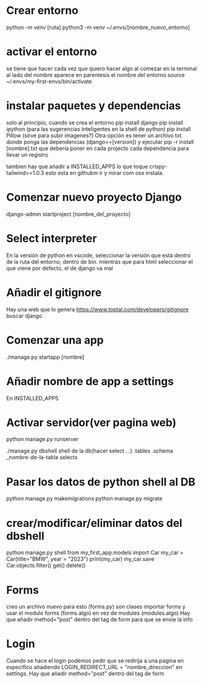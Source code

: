 # Crear entorno
python -m venv [ruta]
python3 -m venv ~/.envs/[nombre_nuevo_entorno]
# activar el entorno
se tiene que hacer cada vez que quiero hacer algo al comezar
en la terminal al lado del nombre aparece en parentesis el nombre del entorno
source  ~/.envs/my-first-envs/bin/activate
# instalar paquetes y dependencias
solo al principio, cuando se crea el entorno
pip install django
pip install ipython (para las sugerencias inteligentes en la shell de python)
pip install Pillow (sirve para subir imagenes?)
Otra opción es tener un archivo txt donde ponga las dependencias (django==[version]) y ejecutar 
pip -r install [nombre].txt
que debería poner en cada projecto cada dependencia para llevar un registro

tambien hay que añadir a INSTALLED_APPS lo que toque
crispy-tailwind==1.0.3 esto esta en githubm ir y mirar com ose instala.


# Comenzar nuevo proyecto Django
django-admin startproject [nombre_del_proyecto]
# Select interpreter
En la versión de python en vscode, seleccionar la versión que está dentro de la ruta del entorno, dentro de bin.
mientras que para html seleccionar el que viene por defecto, el de django va mal
# Añadir el gitignore
Hay una web que lo genera
https://www.toptal.com/developers/gitignore
buscar django
# Comenzar una app
./manage.py startapp [nombre]
# Añadir nombre de app a settings 
En INSTALLED_APPS
# Activar servidor(ver pagina web)
python manage.py runserver

./manage.py dbshell shell de la db(hacer select …)
.tables
.schema _nombre-de-la-tabla
selects


# Pasar los datos de python shell al DB
python manage.py makemigrations
python manage.py migrate

# crear/modificar/eliminar datos del dbshell
python manage.py shell 
from my_first_app.models import Car
my_car = Car(title="BMW", year = "2023")
print(my_car)
my_car.save
Car.objects.filter()
get()
delete()

# Forms
creo un archivo nuevo para esto (forms.py)
son clases
importar forms y usar el modulo forms (forms.algo) en vez de modules (modules.algo)
Hay que añadir method="post" dentro del tag de form para que se envie la info

# Login
Cuando se hace el login podemos pedir que se redirija a una pagina en especifico añadiendo LOGIN_REDIRECT_URL = "nombre_direccion"
en settings. Hay que añadir method="post" dentro del tag de form